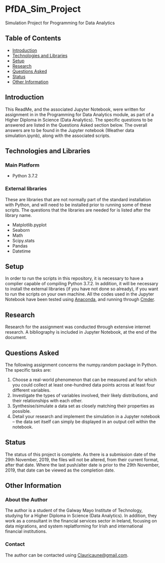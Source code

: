 # PfDA_Sim_Project
Simulation Project for Programming for Data Analytics

## Table of Contents
  * [Introduction](#Introduction)
  * [Technologies and Libraries](#Technologies-and-Libraries)
  * [Setup](#Setup)
  * [Research](#Research)
  * [Questions Asked](#Questions-Asked)
  * [Status](#Status)
  * [Other Information](#Other-Information)
  
  ## Introduction
This ReadMe, and the associated Jupyter Notebook, were written for assignment in in the Programming for Data Analytics module, as part of a Higher Diploma in Science (Data Analytics). The specific questions to be answered are listed in the Questions Asked section below. The overall answers are to be found in the Jupyter notebook (Weather data simulation.ipynb), along with the associated scripts.

## Technologies and Libraries
### Main Platform
* Python 3.7.2

### External libraries
These are libraries that are not normally part of the standard installation with Python, and will need to be installed prior to running some of these scripts. The questions that the libraries are needed for is listed after the library name.

* Matplotlib.pyplot
* Seaborn
* Math
* Scipy.stats
* Pandas
* Datetime

## Setup
In order to run the scripts in this repository, it is necessary to have a complier capable of compiling Python 3.7.2. In addition, it will be necessary to install the external libraries (if you have not done so already), if you want to run the scripts on your own machine.
All the codes used in the Jupyter Notebook have been tested using [Anaconda](https://www.anaconda.com/distribution/), and running through [Cmder](https://cmder.net/).

## Research
Research for the assignment was conducted through extensive internet research. A bibliography is included in Jupyter Notebook, at the end of the document.

## Questions Asked
The following assignment concerns the numpy.random package in Python. The specific tasks are:
1) Choose a real-world phenomenon that can be measured and for which you could
collect at least one-hundred data points across at least four different variables.
2) Investigate the types of variables involved, their likely distributions, and their
relationships with each other.
3) Synthesise/simulate a data set as closely matching their properties as possible.
4) Detail your research and implement the simulation in a Jupyter notebook – the
data set itself can simply be displayed in an output cell within the notebook.

## Status
The status of this project is complete. As there is a submission date of the 29th November, 2019, the files will not be altered, from their current format, after that date. Where the last push/alter date is prior to the 29th November, 2019, that date can be viewed as the completion date.
 
## Other Information
### About the Author
The author is a student of the Galway Mayo Institute of Technology, studying for a Higher Diploma in Science (Data Analytics). In addition, they work as a consultant in the financial services sector in Ireland, focusing on data migrations, and system replatforming for Irish and international financial institutions.

### Contact
The author can be contacted using Clauricaune@gmail.com.